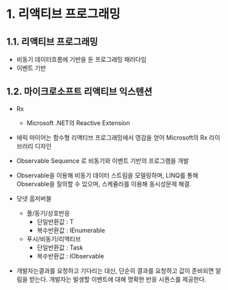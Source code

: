 # 1. 리액티브 프로그래밍


## 1.1. 리액티브 프로그래밍
- 비동기 데이터흐름에 기반을 둔 프로그래밍 패러다임
- 이벤트 기반
    
## 1.2. 마이크로소프트 리액티브 익스텐션
- Rx
    - Microsoft .NET의 Reactive Extension
- 에릭 마이어는 함수형 리액티브 프로그래밍에서 영감을 얻어 Microsoft의 Rx 라이브러리 디자인
- Observable Sequence 로 비동기와 이벤트 기반의 프로그램을 개발
- Observable을 이용해 비동기 데이터 스트림을 모델링하며, LINQ를 통해 Observable을 질의할 수 있으며, 스케쥴러를 이용해 동시성문제 해결.

    
- 닷넷 옵저버블
    - 풀/동기/상호반응
        - 단일반환값 : T
        - 복수반환값 : IEnumerable<T>
    - 푸시/비동기/리액티브
        - 단일반환값 : Task<T>
        - 복수반환값 : IObservable<T>
- 개발자는결과를 요청하고 기다리는 대신, 단순히 결과를 요청하고 값이 준비되면 알림을 받는다. 개발자는 발생할 이벤트에 대해 명확한 반응 시퀀스를 제공한다. 
